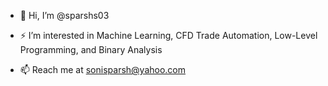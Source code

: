 - 👋 Hi, I’m @sparshs03

- ⚡ I’m interested in Machine Learning, CFD Trade Automation, Low-Level Programming, and Binary Analysis

- 📫 Reach me at sonisparsh@yahoo.com

<!---
sparshs03/sparshs03 is a ✨ special ✨ repository because its `README.md` (this file) appears on your GitHub profile.
You can click the Preview link to take a look at your changes.
--->
